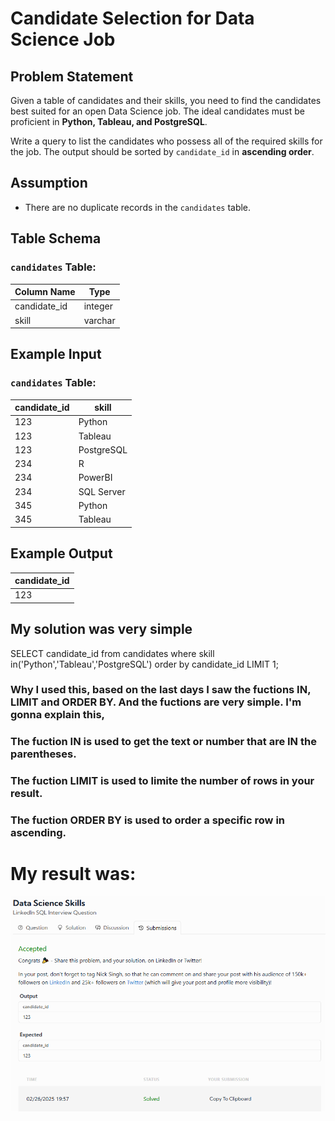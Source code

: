 # Candidate Selection for Data Science Job

## Problem Statement
Given a table of candidates and their skills, you need to find the candidates best suited for an open Data Science job. The ideal candidates must be proficient in **Python, Tableau, and PostgreSQL**.

Write a query to list the candidates who possess all of the required skills for the job. The output should be sorted by `candidate_id` in **ascending order**.

## Assumption
- There are no duplicate records in the `candidates` table.

## Table Schema
### `candidates` Table:
| Column Name   | Type    |
|--------------|---------|
| candidate_id | integer |
| skill        | varchar |

## Example Input
### `candidates` Table:
| candidate_id | skill      |
|--------------|-----------|
| 123          | Python    |
| 123          | Tableau   |
| 123          | PostgreSQL|
| 234          | R         |
| 234          | PowerBI   |
| 234          | SQL Server|
| 345          | Python    |
| 345          | Tableau   |

## Example Output
| candidate_id |
|--------------|
| 123          |

## My solution was very simple

SELECT candidate_id from candidates where skill in('Python','Tableau','PostgreSQL') order by candidate_id LIMIT 1;

### Why I used this, based on the last days I saw the fuctions IN, LIMIT and ORDER BY. And the fuctions are very simple. I'm gonna explain this, 

### The fuction IN is used to get the text or number that are IN the parentheses.
### The fuction LIMIT is used to limite the number of rows in your result.
### The fuction ORDER BY is used to order a specific row in ascending.

# My result was:

![alt text](image.png)
